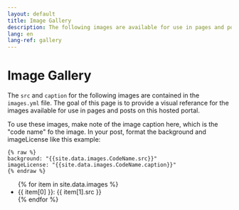 ```yaml
---
layout: default
title: Image Gallery
description: The following images are available for use in pages and posts on this site.
lang: en
lang-ref: gallery
---
```

# Image Gallery

The `src` and `caption` for the following images are contained in the `images.yml` file. The goal of this page is to provide a visual referance for the images available for use in pages and posts on this hosted portal.

To use these images, make note of the image caption here, which is the "code name" fo the image. In your post, format the background and imageLicense like this example:

```
{% raw %}
background: "{{site.data.images.CodeName.src}}"
imageLicense: "{{site.data.images.CodeName.caption}}"
{% endraw %}
```

<ul>
  {% for item in site.data.images %}
    <li>{{ item[0] }}: {{ item[1].src }}</li>
  {% endfor %}
</ul>

